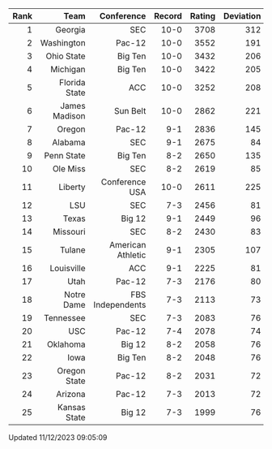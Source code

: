 | Rank  | Team                 | Conference           | Record   | Rating | Deviation |
| ---:  | ---:                 | ---:                 | ---:     | ---:   | ---:      |
| 1     | Georgia              | SEC                  | 10-0     | 3708   | 312       |
| 2     | Washington           | Pac-12               | 10-0     | 3552   | 191       |
| 3     | Ohio State           | Big Ten              | 10-0     | 3432   | 206       |
| 4     | Michigan             | Big Ten              | 10-0     | 3422   | 205       |
| 5     | Florida State        | ACC                  | 10-0     | 3252   | 208       |
| 6     | James Madison        | Sun Belt             | 10-0     | 2862   | 221       |
| 7     | Oregon               | Pac-12               | 9-1      | 2836   | 145       |
| 8     | Alabama              | SEC                  | 9-1      | 2675   | 84        |
| 9     | Penn State           | Big Ten              | 8-2      | 2650   | 135       |
| 10    | Ole Miss             | SEC                  | 8-2      | 2619   | 85        |
| 11    | Liberty              | Conference USA       | 10-0     | 2611   | 225       |
| 12    | LSU                  | SEC                  | 7-3      | 2456   | 81        |
| 13    | Texas                | Big 12               | 9-1      | 2449   | 96        |
| 14    | Missouri             | SEC                  | 8-2      | 2430   | 83        |
| 15    | Tulane               | American Athletic    | 9-1      | 2305   | 107       |
| 16    | Louisville           | ACC                  | 9-1      | 2225   | 81        |
| 17    | Utah                 | Pac-12               | 7-3      | 2176   | 80        |
| 18    | Notre Dame           | FBS Independents     | 7-3      | 2113   | 73        |
| 19    | Tennessee            | SEC                  | 7-3      | 2083   | 76        |
| 20    | USC                  | Pac-12               | 7-4      | 2078   | 74        |
| 21    | Oklahoma             | Big 12               | 8-2      | 2058   | 76        |
| 22    | Iowa                 | Big Ten              | 8-2      | 2048   | 76        |
| 23    | Oregon State         | Pac-12               | 8-2      | 2031   | 72        |
| 24    | Arizona              | Pac-12               | 7-3      | 2013   | 72        |
| 25    | Kansas State         | Big 12               | 7-3      | 1999   | 76        |

Updated 11/12/2023 09:05:09
